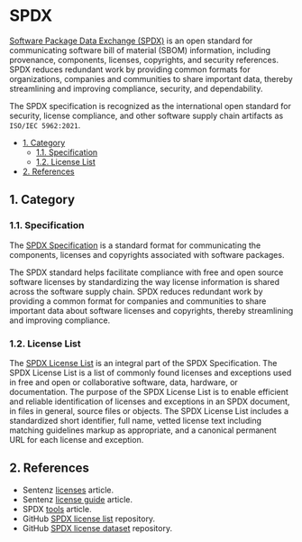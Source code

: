 # SPDX

[Software Package Data Exchange (SPDX)](https://spdx.dev/) is an open standard for communicating software bill of material (SBOM) information, including provenance, components, licenses, copyrights, and security references. SPDX reduces redundant work by providing common formats for organizations, companies and communities to share important data, thereby streamlining and improving compliance, security, and dependability.

The SPDX specification is recognized as the international open standard for security, license compliance, and other software supply chain artifacts as `ISO/IEC 5962:2021`.

- [1. Category](#1-category)
  - [1.1. Specification](#11-specification)
  - [1.2. License List](#12-license-list)
- [2. References](#2-references)

## 1. Category

### 1.1. Specification

The [SPDX Specification](https://spdx.dev/specifications/) is a standard format for communicating the components, licenses and copyrights associated with software packages.

The SPDX standard helps facilitate compliance with free and open source software licenses by standardizing the way license information is shared across the software supply chain. SPDX reduces redundant work by providing a common format for companies and communities to share important data about software licenses and copyrights, thereby streamlining and improving compliance.

### 1.2. License List

The [SPDX License List](https://spdx.org/licenses/) is an integral part of the SPDX Specification. The SPDX License List is a list of commonly found licenses and exceptions used in free and open or collaborative software, data, hardware, or documentation. The purpose of the SPDX License List is to enable efficient and reliable identification of licenses and exceptions in an SPDX document, in files in general, source files or objects. The SPDX License List includes a standardized short identifier, full name, vetted license text including matching guidelines markup as appropriate, and a canonical permanent URL for each license and exception.

## 2. References

- Sentenz [licenses](../about/licenses.md) article.
- Sentenz [license guide](../guideline/license-guide.md) article.
- SPDX [tools](https://spdx.dev/tools-community/) article.
- GitHub [SPDX license list](https://github.com/spdx/license-list-XML) repository.
- GitHub [SPDX license dataset](https://github.com/spdx/license-list-data) repository.
